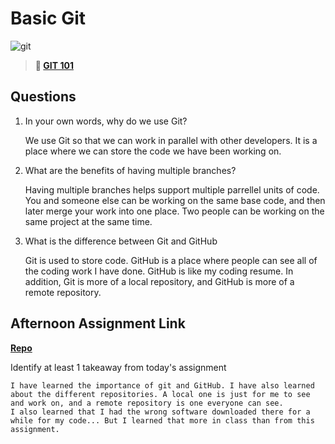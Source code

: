 # Basic Git

![git](https://git-scm.com/images/branching-illustration@2x.png)

> **📖 [GIT 101](https://codeworksacademy.com/fs-student-guide/resources/wk1/01-GIT)**

## Questions

1. In your own words, why do we use Git?

    We use Git so that we can work in parallel with other developers. It is a place where we can store the code we have been working on. 


2. What are the benefits of having multiple branches?

    Having multiple branches helps support multiple parrellel units of code. You and someone else can be working on the same base code, and then later merge your work into one place. Two people can be working on the same project at the same time. 


3. What is the difference between Git and GitHub

    Git is used to store code. GitHub is a place where people can see all of the coding work I have done. GitHub is like my coding resume.
    In addition, Git is more of a local repository, and GitHub is more of a remote repository.


## Afternoon Assignment Link

**[Repo](https://github.com/autumnlay/<ASSIGNMENT_REPO>)**

Identify at least 1 takeaway from today's assignment

    I have learned the importance of git and GitHub. I have also learned about the different repositories. A local one is just for me to see and work on, and a remote repository is one everyone can see. 
    I also learned that I had the wrong software downloaded there for a while for my code... But I learned that more in class than from this assignment. 
